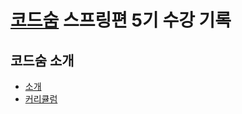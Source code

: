 # [코드숨](https://www.codesoom.com/) 스프링편 5기 수강 기록

## 코드숨 소개
- [소개](https://github.com/gyedong/codesoom-spring-log/blob/main/codesoom/about.md)
- [커리큘럼](https://github.com/gyedong/codesoom-spring-log/blob/main/codesoom/curriculum.md)
